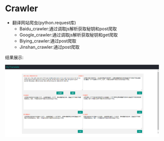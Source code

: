 # Crawler
- 翻译网站爬虫(python.request库)
	- Baidu_crawler:通过调取js解析获取秘钥和post爬取
	- Google_crawler:通过调取js解析获取秘钥和get爬取
	- Biying_crawler:通过post爬取
	- Jinshan_crawler:通过post爬取
	

结果展示:

![结果展示](%E7%BB%93%E6%9E%9C%E5%B1%95%E7%A4%BA.png)